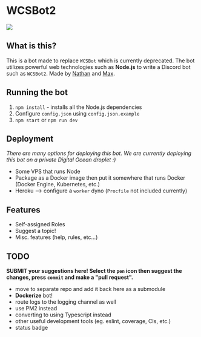 # WCSBot2
![](https://visitor-badge-reloaded.herokuapp.com/badge?page_id=wcs.wcsbot2.visitors&color=232323&style=for-the-badge&logo=Github)

<!-- Add badges to show the status of the bot -->

## What is this?

This is a bot made to replace `WCSBot` which is currently deprecated. The bot utilizes powerful web technologies such as **Node.js** to write a Discord bot such as `WCSBot2`. Made by [Nathan](https://github.com/Nathan13888) and [Max](https://github.com/jcoptre).

## Running the bot

1. `npm install` - installs all the Node.js dependencies
2. Configure `config.json` using `config.json.example`
3. `npm start` or `npm run dev`

## Deployment

*There are many options for deploying this bot. We are currently deploying this bot on a private Digital Ocean droplet :)*

- Some VPS that runs Node
- Package as a Docker image then put it somewhere that runs Docker (Docker Engine, Kubernetes, etc.)
- Heroku --> configure a `worker` dyno (`Procfile` not included currently)

## Features

- Self-assigned Roles
- Suggest a topic!
- Misc. features (help, rules, etc...)

## TODO

**SUBMIT your suggestions here! Select the `pen` icon then suggest the changes, press `commit` and make a "pull request".**

- move to separate repo and add it back here as a submodule
- **Dockerize** bot!
- route logs to the logging channel as well
- use PM2 instead
- converting to using Typescript instead
- other useful development tools (eg. eslint, coverage, CIs, etc.)
- status badge
